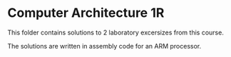 # Computer Architecture 1R
This folder contains solutions to 2 laboratory excersizes from this course.

The solutions are written in assembly code for an ARM processor.